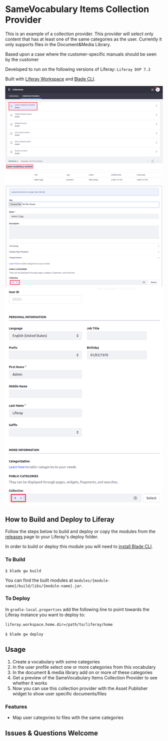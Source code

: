 # SameVocabulary Items Collection Provider

This is an example of a collection provider.
This provider will select only content that has at least one of the same categories as the user.
Currently it only supports files in the Document&Media Library.

Based upon a case where the customer-specific manuals should be seen by the customer

Developed to run on the following versions of Liferay: `Liferay DXP 7.3`

Built with [Liferay Workspace](https://help.liferay.com/hc/en-us/articles/360029147471-Liferay-Workspace) and [Blade CLI](https://help.liferay.com/hc/en-us/articles/360029147071-Blade-CLI).

![Newly added SameVocabulary Items Collection Provider](img_0.png)
![Preview of results](img_1.png)
![Category set with document](img_2.png)
![Category set with user](img_3.png)

## How to Build and Deploy to Liferay

Follow the steps below to build and deploy or copy the modules from the [releases](../../releases/latest) page to your Liferay's deploy folder.

In order to build or deploy this module you will need to [install Blade CLI](https://help.liferay.com/hc/en-us/articles/360028833852-Installing-Blade-CLI).

### To Build

`$ blade gw build`

You can find the built modules at `modules/{module-name}/build/libs/{module-name}.jar`.

### To Deploy

In `gradle-local.properties` add the following line to point towards the Liferay instance you want to deploy to:
```
liferay.workspace.home.dir=/path/to/liferay/home
```

`$ blade gw deploy`

## Usage

1. Create a vocabulary with some categories
1. In the user profile select one or more categories from this vocabulary
1. In the document & media library add on or more of these categories
1. Get a preview of the SameVocabulary Items Collection Provider to see whether it works
1. Now you can use this collection provider with the Asset Publisher widget to show user specific documents/files 

### Features

* Map user categories to files with the same categories

## Issues & Questions Welcome